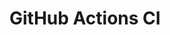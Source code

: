 # GitHub Actions CI




















































































































































































































































































































































































































































